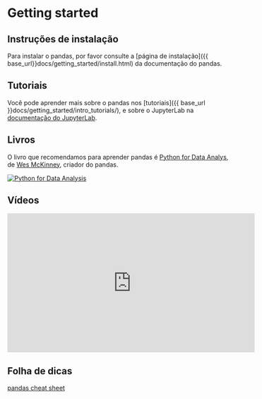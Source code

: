 # Getting started

## Instruções de instalação

Para instalar o pandas, por favor consulte a [página de instalação]({{ base_url}}docs/getting_started/install.html) da documentação do pandas.

## Tutoriais

Você pode aprender mais sobre o pandas nos [tutoriais]({{ base_url }}docs/getting_started/intro_tutorials/),
e sobre o JupyterLab na
[documentação do JupyterLab](https://jupyterlab.readthedocs.io/en/stable/user/interface.html).

## Livros

O livro que recomendamos para aprender pandas é [Python for Data Analys](https://amzn.to/3DyLaJc),
de [Wes McKinney](https://wesmckinney.com/), criador do pandas.

<a href="https://amzn.to/3DyLaJc">
    <img alt="Python for Data Analysis" src="{{ base_url }}static/img/books/pydata_book.gif"/>
</a>

## Vídeos

<iframe width="560" height="315" frameborder="0"
src="https://www.youtube.com/embed/_T8LGqJtuGc"
allow="accelerometer; autoplay; encrypted-media; gyroscope; picture-in-picture"
allowfullscreen></iframe>

## Folha de dicas

[pandas cheat sheet](https://pandas.pydata.org/Pandas_Cheat_Sheet.pdf)
